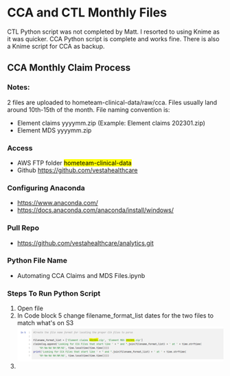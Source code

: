 # CCA and CTL Monthly Files

CTL Python script was not completed by Matt. I resorted to using Knime as it was quicker. CCA Python script is complete and works fine. 
There is also a Knime script for CCA as backup. 

## CCA Monthly Claim Process
### Notes:
2 files are uploaded to hometeam-clinical-data/raw/cca. Files usually land around 10th-15th of the month. File naming convention is:
* Element claims yyyymm.zip (Example: Element claims 202301.zip)
* Element MDS yyyymm.zip

### Access
* AWS FTP folder <mark> hometeam-clinical-data </mark>
* Github https://github.com/vestahealthcare 

### Configuring Anaconda
* https://www.anaconda.com/
* https://docs.anaconda.com/anaconda/install/windows/


### Pull Repo
* https://github.com/vestahealthcare/analytics.git
### Python File Name
* Automating CCA Claims and MDS Files.ipynb
### Steps To Run Python Script
1. Open file
2. In Code block 5 change filename_format_list dates for the two files to match what's on S3
   ![img.png](img.png)
3. 